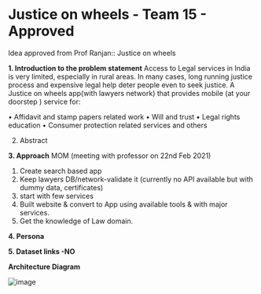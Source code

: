 # Justice on wheels - Team 15 - Approved
Idea approved from Prof Ranjan:: Justice on wheels

**1. Introduction to the problem statement**
Access to Legal services in India is very limited, especially in rural areas. In many cases, long running justice process and expensive legal help deter people even to seek justice. A Justice on wheels app(with lawyers network) that provides mobile (at your doorstep ) service for:

•	Affidavit and stamp papers related work
•	Will and trust
•	Legal rights education 
•	Consumer protection related services and others

2. Abstract

**3. Approach**
 MOM (meeting with professor on 22nd Feb 2021)
 1. Create search based app
 2. Keep lawyers DB/network-validate it (currently no API available but with dummy data, certificates)
 3. start with few services
 4. Built website & convert to App using available tools & with major services.
 5. Get the knowledge of Law domain.

**4. Persona**

**5. Dataset links -NO**




**Architecture Diagram**

![image](https://user-images.githubusercontent.com/40557046/110433677-c916bf80-80d6-11eb-8ee9-ed3b833d7d5c.png)

